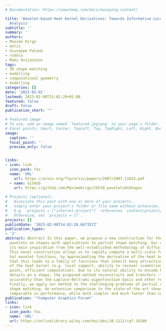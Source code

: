 ```yaml
---
# Documentation: https://wowchemy.com/docs/managing-content/

title: 'Wavelet-based Heat Kernel Derivatives: Towards Informative Localized Shape
  Analysis'
subtitle: ''
summary: ''
authors:
- Maxime Kirgo
- melzi
- Giuseppe Patanè
- rodola
- Maks Ovsjanikov
tags:
- 3D shape matching
- modelling
- computational geometry
- modelling
categories: []
date: '2021-01-01'
lastmod: 2023-02-08T15:02:29+01:00
featured: false
draft: false
publication_short: ""

# Featured image
# To use, add an image named `featured.jpg/png` to your page's folder.
# Focal points: Smart, Center, TopLeft, Top, TopRight, Left, Right, BottomLeft, Bottom, BottomRight.
image:
  caption: ''
  focal_point: ''
  preview_only: false


links:
- icon: link
  icon_pack: fas
  name: 'URL'
    url: https://arxiv.org/ftp/arxiv/papers/2007/2007.11632.pdf
  - name: GitHub
    url: https://github.com/MaximeKirgo/CGF20_waveletsOnShapes
    
# Projects (optional).
#   Associate this post with one or more of your projects.
#   Simply enter your project's folder or file name without extension.
#   E.g. `projects = ["internal-project"]` references `content/project/deep-learning/index.md`.
#   Otherwise, set `projects = []`.
projects: []
publishDate: '2023-02-08T14:02:28.667357Z'
publication_types:
- '2'
abstract: Abstract In this paper, we propose a new construction for the Mexican hat
  wavelets on shapes with applications to partial shape matching. Our approach takes
  its main inspiration from the well-established methodology of diffusion wavelets.
  This novel construction allows us to rapidly compute a multi-scale family of Mexican
  hat wavelet functions, by approximating the derivative of the heat kernel. We demonstrate
  that this leads to a family of functions that inherit many attractive properties
  of the heat kernel (e.g. local support, ability to recover isometries from a single
  point, efficient computation). Due to its natural ability to encode high-frequency
  details on a shape, the proposed method reconstructs and transfers -functions more
  accurately than the Laplace-Beltrami eigenfunction basis and other related bases.
  Finally, we apply our method to the challenging problems of partial and large-scale
  shape matching. An extensive comparison to the state-of-the-art shows that it is
  comparable in performance, while both simpler and much faster than competing approaches.
publication: '*Computer Graphics Forum*'
links:
- icon: link
  icon_pack: fas
  name: 'URL'
  url: https://onlinelibrary.wiley.com/doi/abs/10.1111/cgf.14180
---
```

